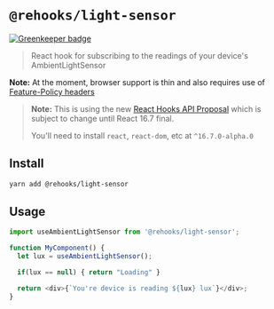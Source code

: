 # `@rehooks/light-sensor`

[![Greenkeeper badge](https://badges.greenkeeper.io/camflan/light-sensor.svg)](https://greenkeeper.io/)

> React hook for subscribing to the readings of your device's AmbientLightSensor

**Note:** At the moment, browser support is thin and also requires use of [Feature-Policy headers](https://developer.mozilla.org/en-US/docs/Web/HTTP/Headers/Feature-Policy)

> **Note:** This is using the new [React Hooks API Proposal](https://reactjs.org/docs/hooks-intro.html)
> which is subject to change until React 16.7 final.
>
> You'll need to install `react`, `react-dom`, etc at `^16.7.0-alpha.0`

## Install

```sh
yarn add @rehooks/light-sensor
```

## Usage

```js
import useAmbientLightSensor from '@rehooks/light-sensor';

function MyComponent() {
  let lux = useAmbientLightSensor();

  if(lux == null) { return "Loading" }

  return <div>{`You're device is reading ${lux} lux`}</div>;
}
```

